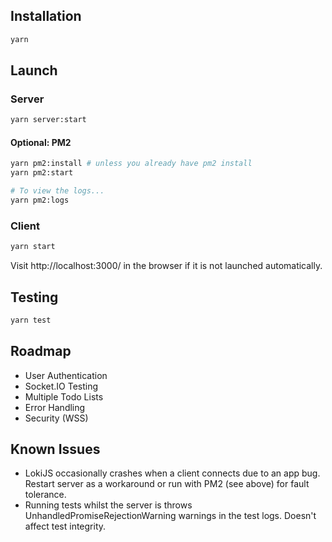 ## Installation

```sh
yarn
```

## Launch

### Server

```sh
yarn server:start
```

#### Optional: PM2

```sh
yarn pm2:install # unless you already have pm2 install
yarn pm2:start

# To view the logs...
yarn pm2:logs
```

### Client

```sh
yarn start
```

Visit http://localhost:3000/ in the browser if it is not launched automatically.

## Testing

```sh
yarn test
```

## Roadmap

- User Authentication
- Socket.IO Testing
- Multiple Todo Lists
- Error Handling
- Security (WSS)

## Known Issues

- LokiJS occasionally crashes when a client connects due to an app bug. Restart server as a workaround or run with PM2 (see above) for fault tolerance.
- Running tests whilst the server is throws UnhandledPromiseRejectionWarning warnings in the test logs. Doesn't affect test integrity.
